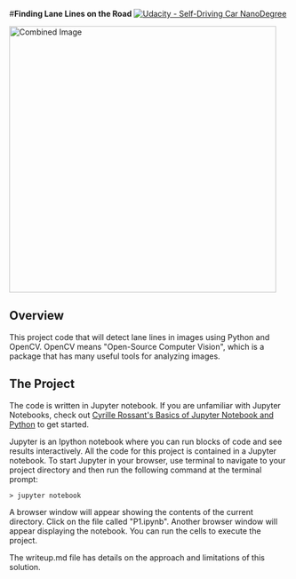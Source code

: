 #**Finding Lane Lines on the Road** 
[![Udacity - Self-Driving Car NanoDegree](https://s3.amazonaws.com/udacity-sdc/github/shield-carnd.svg)](http://www.udacity.com/drive)

<img src="laneLines_thirdPass.jpg" width="480" alt="Combined Image" />

Overview
---

This project code that  will detect lane lines in images using Python and OpenCV.  OpenCV means "Open-Source Computer Vision", which is a package that has many useful tools for analyzing images.  

The Project
---

The code is written in Jupyter notebook.  If you are unfamiliar with Jupyter Notebooks, check out <A HREF="https://www.packtpub.com/books/content/basics-jupyter-notebook-and-python" target="_blank">Cyrille Rossant's Basics of Jupyter Notebook and Python</A> to get started.

Jupyter is an Ipython notebook where you can run blocks of code and see results interactively.  All the code for this project is contained in a Jupyter notebook. To start Jupyter in your browser, use terminal to navigate to your project directory and then run the following command at the terminal prompt:

`> jupyter notebook`

A browser window will appear showing the contents of the current directory.  Click on the file called "P1.ipynb".  Another browser window will appear displaying the notebook.  You can run the cells to execute the project.  

The writeup.md file has details on the approach and limitations of this solution.
